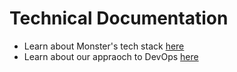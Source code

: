 # Technical Documentation
* Learn about Monster's tech stack [here](./stack/README.md)
* Learn about our appraoch to DevOps [here](./devops/README.md)
